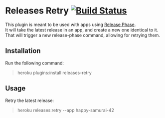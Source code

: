 # Releases Retry [![Build Status](https://travis-ci.org/heroku/releases-retry.svg?branch=master)](https://travis-ci.org/heroku/releases-retry)

This plugin is meant to be used with apps using [Release Phase](https://devcenter.heroku.com/articles/release-phase).  
It will take the latest release in an app, and create a new one identical to it. That will trigger a new release-phase command, allowing for retrying them.

## Installation

Run the following command:

> heroku plugins:install releases-retry

## Usage

Retry the latest release:

> heroku releases:retry --app happy-samurai-42
